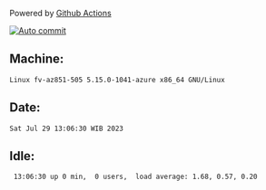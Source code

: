 Powered by [Github Actions](https://github.com/features/actions)

[![Auto commit](https://github.com/hiage/workstation/workflows/Auto%20commit/badge.svg)](https://github.com/hiage/workstation/actions?query=workflow%3A%22Auto+commit%22)

## Machine:
```
Linux fv-az851-505 5.15.0-1041-azure x86_64 GNU/Linux
```
## Date:
```
Sat Jul 29 13:06:30 WIB 2023
```
## Idle:
```
 13:06:30 up 0 min,  0 users,  load average: 1.68, 0.57, 0.20
```
